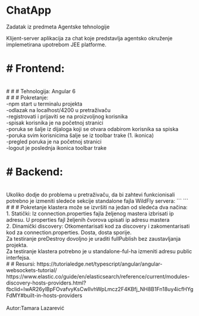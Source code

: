 # ChatApp
Zadatak iz predmeta Agentske tehnologije

Klijent-server aplikacija za chat koje predstavlja agentsko okruženje implemetirana upotrebom JEE platforme.

# # Frontend:
<br>
# # # Tehnologija: Angular 6
<br>
# # # Pokretanje:
<br>
-npm start u terminalu projekta
<br>
-odlazak na localhost/4200 u pretraživaču
<br>
-registrovati i prijaviti se na proizvoljnog korisnika
<br>
-spisak korisnika je na početnoj stranici
<br>
-poruka se šalje iz dijaloga koji se otvara odabirom korisnika sa spiska
<br>
-poruka svim korisnicima šalje se iz toolbar trake (1. ikonica)
<br>
-pregled poruka je na početnoj stranici
<br>
-logout je poslednja ikonica toolbar trake
<br>

# # Backend:
<br>
Ukoliko dodje do problema u pretraživaču, da bi zahtevi funkcionisali potrebno je izmeniti sledeće sekcije standalone fajla WildFly servera:
```
 <host name="default-host" alias="localhost">
            <location name="/" handler="welcome-content"/>
            <filter-ref name="server-header"/>
            <filter-ref name="x-powered-by-header"/>
            <filter-ref name="Access-Control-Allow-Origin"/>
            <filter-ref name="Access-Control-Allow-Methods"/>
            <filter-ref name="Access-Control-Allow-Headers"/>
            <filter-ref name="Access-Control-Allow-Credentials"/>
            <filter-ref name="Access-Control-Max-Age"/>
        </host>
         <filters>
        <response-header name="server-header" header-name="Server" header-value="WildFly/10"/>
        <response-header name="x-powered-by-header" header-name="X-Powered-By" header-value="Undertow/1"/>
        <response-header name="Access-Control-Allow-Origin" header-name="Access-Control-Allow-Origin" header-value="*"/>
        <response-header name="Access-Control-Allow-Methods" header-name="Access-Control-Allow-Methods" header-value="GET, POST, OPTIONS, PUT, DELETE"/>
        <response-header name="Access-Control-Allow-Headers" header-name="Access-Control-Allow-Headers" header-value="accept, authorization, content-type, x-requested-with"/>
        <response-header name="Access-Control-Allow-Credentials" header-name="Access-Control-Allow-Credentials" header-value="true"/>
        <response-header name="Access-Control-Max-Age" header-name="Access-Control-Max-Age" header-value="1"/>
    </filters>
```
<br> 
# # # Pokretanje klastera može se izvršiti na jedan od sledeća dva načina:
<br> 
1. Statički: Iz connection.properties fajla željenog mastera izbrisati ip adresu. U properties fajl željenih čvorova upisati ip adresu mastera
<br>
2. Dinamički discovery: Otkomentarisati kod za discovery i zakomentarisati kod za connection.properties. Dosta, dosta sporije.
<br>
Za testiranje preDestroy dovoljno je uraditi fullPublish bez zaustavljanja projekta.
<br>
Za testiranje klastera potrebno je u standalone-ful-ha izmeniti adresu public interfejsa.
<br>
# # Resursi:
https://tutorialedge.net/typescript/angular/angular-websockets-tutorial/
https://www.elastic.co/guide/en/elasticsearch/reference/current/modules-discovery-hosts-providers.html?fbclid=IwAR26ylBpFOvafvyKsCwIIvhWpLmcz2F4KBfj_NH8B1Fn18uy4icfHYgFdMY#built-in-hosts-providers
<br>
<br>
Autor:Tamara Lazarević
